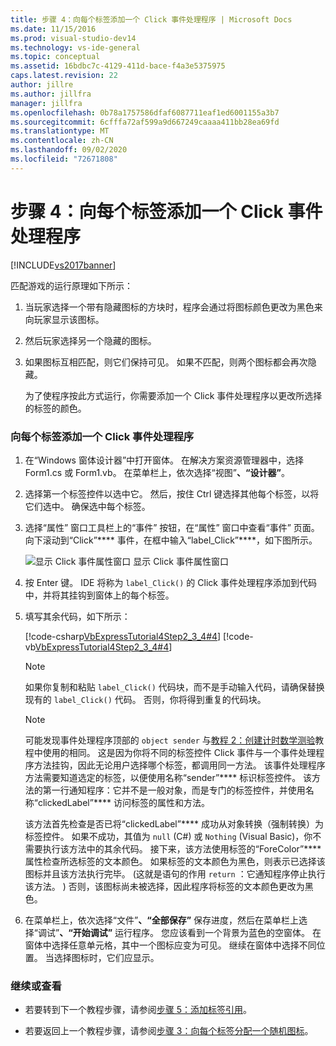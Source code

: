 ```yaml
---
title: 步骤 4：向每个标签添加一个 Click 事件处理程序 | Microsoft Docs
ms.date: 11/15/2016
ms.prod: visual-studio-dev14
ms.technology: vs-ide-general
ms.topic: conceptual
ms.assetid: 16bdbc7c-4129-411d-bace-f4a3e5375975
caps.latest.revision: 22
author: jillre
ms.author: jillfra
manager: jillfra
ms.openlocfilehash: 0b78a1757586dfaf6087711eaf1ed6001155a3b7
ms.sourcegitcommit: 6cfffa72af599a9d667249caaaa411bb28ea69fd
ms.translationtype: MT
ms.contentlocale: zh-CN
ms.lasthandoff: 09/02/2020
ms.locfileid: "72671808"
---
```

# <a name="step-4-add-a-click-event-handler-to-each-label"></a>步骤 4：向每个标签添加一个 Click 事件处理程序
[!INCLUDE[vs2017banner](../includes/vs2017banner.md)]

匹配游戏的运行原理如下所示：

1. 当玩家选择一个带有隐藏图标的方块时，程序会通过将图标颜色更改为黑色来向玩家显示该图标。

2. 然后玩家选择另一个隐藏的图标。

3. 如果图标互相匹配，则它们保持可见。 如果不匹配，则两个图标都会再次隐藏。

   为了使程序按此方式运行，你需要添加一个 Click 事件处理程序以更改所选择的标签的颜色。

### <a name="to-add-a-click-event-handler-to-each-label"></a>向每个标签添加一个 Click 事件处理程序

1. 在“Windows 窗体设计器”中打开窗体。 在解决方案资源管理器中，选择 Form1.cs 或 Form1.vb。 在菜单栏上，依次选择“视图”****、“设计器”****。

2. 选择第一个标签控件以选中它。 然后，按住 Ctrl 键选择其他每个标签，以将它们选中。 确保选中每个标签。

3. 选择“属性”  窗口工具栏上的“事件”  按钮，在“属性”  窗口中查看“事件”  页面。 向下滚动到“Click”**** 事件，在框中输入“label_Click”****，如下图所示。

     ![显示 Click 事件属性窗口](../ide/media/express-labelclick.png "Express_labelClick") 显示 Click 事件属性窗口

4. 按 Enter 键。 IDE 将称为 `label_Click()` 的 Click 事件处理程序添加到代码中，并将其挂钩到窗体上的每个标签。

5. 填写其余代码，如下所示：

     [!code-csharp[VbExpressTutorial4Step2_3_4#4](../snippets/csharp/VS_Snippets_VBCSharp/vbexpresstutorial4step2_3_4/cs/form1.cs#4)]
     [!code-vb[VbExpressTutorial4Step2_3_4#4](../snippets/visualbasic/VS_Snippets_VBCSharp/vbexpresstutorial4step2_3_4/vb/form1.vb#4)]

    > [!NOTE]
    > 如果你复制和粘贴 `label_Click()` 代码块，而不是手动输入代码，请确保替换现有的 `label_Click()` 代码。 否则，你将得到重复的代码块。

    > [!NOTE]
    > 可能发现事件处理程序顶部的 `object sender` 与[教程 2：创建计时数学测验](../ide/tutorial-2-create-a-timed-math-quiz.md)教程中使用的相同。 这是因为你将不同的标签控件 Click 事件与一个事件处理程序方法挂钩，因此无论用户选择哪个标签，都调用同一方法。 该事件处理程序方法需要知道选定的标签，以便使用名称“sender”**** 标识标签控件。 该方法的第一行通知程序：它并不是一般对象，而是专门的标签控件，并使用名称“clickedLabel”**** 访问标签的属性和方法。

     该方法首先检查是否已将“clickedLabel”**** 成功从对象转换（强制转换）为标签控件。 如果不成功，其值为 `null` (C#) 或 `Nothing` (Visual Basic)，你不需要执行该方法中的其余代码。 接下来，该方法使用标签的“ForeColor”**** 属性检查所选标签的文本颜色。 如果标签的文本颜色为黑色，则表示已选择该图标并且该方法执行完毕。  (这就是语句的作用 `return` ：它通知程序停止执行该方法。 ) 否则，该图标尚未被选择，因此程序将标签的文本颜色更改为黑色。

6. 在菜单栏上，依次选择“文件”****、“全部保存”**** 保存进度，然后在菜单栏上选择“调试”****、“开始调试”**** 运行程序。 您应该看到一个背景为蓝色的空窗体。 在窗体中选择任意单元格，其中一个图标应变为可见。 继续在窗体中选择不同位置。 当选择图标时，它们应显示。

### <a name="to-continue-or-review"></a>继续或查看

- 若要转到下一个教程步骤，请参阅[步骤 5：添加标签引用](../ide/step-5-add-label-references.md)。

- 若要返回上一个教程步骤，请参阅[步骤 3：向每个标签分配一个随机图标](../ide/step-3-assign-a-random-icon-to-each-label.md)。
